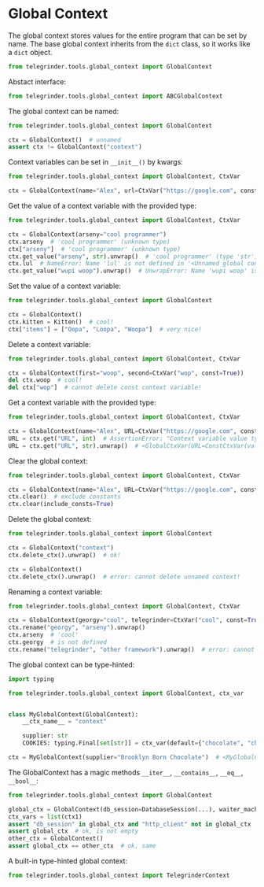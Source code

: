 # Global Context

The global context stores values for the entire program that can be set by name. The base global context inherits from the `dict` class, so it works like a `dict` object.
```python
from telegrinder.tools.global_context import GlobalContext
```

Abstact interface:
```python
from telegrinder.tools.global_context import ABCGlobalContext
```

The global context can be named:
```python
from telegrinder.tools.global_context import GlobalContext

ctx = GlobalContext()  # unnamed
assert ctx != GlobalContext("context")
```

Context variables can be set in `__init__()` by kwargs:
```python
from telegrinder.tools.global_context import GlobalContext, CtxVar

ctx = GlobalContext(name="Alex", url=CtxVar("https://google.com", const=True))
```

Get the value of a context variable with the provided type:
```python
from telegrinder.tools.global_context import GlobalContext, CtxVar

ctx = GlobalContext(arseny="cool programmer")
ctx.arseny  # 'cool programmer' (unknown type)
ctx["arseny"]  # 'cool programmer' (unknown type)
ctx.get_value("arseny", str).unwrap()  # 'cool programmer' (type 'str')
ctx.lul  # NameError: Name 'lul' is not defined in '<Unnamed global context at 0x7f8d07eb1f80>'.
ctx.get_value("wupi woop").unwrap()  # UnwrapError: Name 'wupi woop' is not defined in '<Unnamed global context at 0x7f8d07eb1f80>'.
```

Set the value of a context variable:
```python
from telegrinder.tools.global_context import GlobalContext

ctx = GlobalContext()
ctx.kitten = Kitten()  # cool!
ctx["items"] = ["Oopa", "Loopa", "Woopa"]  # very nice!
```

Delete a context variable:
```python
from telegrinder.tools.global_context import GlobalContext, CtxVar

ctx = GlobalContext(first="woop", second=CtxVar("wop", const=True))
del ctx.woop  # cool!
del ctx["wop"]  # cannot delete const context variable!
```

Get a context variable with the provided type:
```python
from telegrinder.tools.global_context import GlobalContext, CtxVar

ctx = GlobalContext(name="Alex", URL=CtxVar("https://google.com", const=True))
URL = ctx.get("URL", int)  # AssertionError: "Context variable value type of 'str' does not correspond to the expected type 'int'."
URL = ctx.get("URL", str).unwrap()  # <GlobalCtxVar(URL=ConstCtxVar(value='https://google.com'))>
```

Clear the global context:
```python
from telegrinder.tools.global_context import GlobalContext, CtxVar

ctx = GlobalContext(name="Alex", URL=CtxVar("https://google.com", const=True))
ctx.clear()  # exclude constants
ctx.clear(include_consts=True)
```

Delete the global context:
```python
from telegrinder.tools.global_context import GlobalContext

ctx = GlobalContext("context")
ctx.delete_ctx().unwrap()  # ok!

ctx = GlobalContext()
ctx.delete_ctx().unwrap()  # error: cannot delete unnamed context!
```

Renaming a context variable:
```python
from telegrinder.tools.global_context import GlobalContext, CtxVar

ctx = GlobalContext(georgy="cool", telegrinder=CtxVar("cool", const=True))
ctx.rename("georgy", "arseny").unwrap()
ctx.arseny  # 'cool'
ctx.georgy  # is not defined
ctx.rename("telegrinder", "other framework").unwrap()  # error: cannot rename const context variable!
```

The global context can be type-hinted:
```python
import typing

from telegrinder.tools.global_context import GlobalContext, ctx_var


class MyGlobalContext(GlobalContext):
    __ctx_name__ = "context"

    supplier: str
    COOKIES: typing.Final[set[str]] = ctx_var(default={"chocolate", "chip", "cracker"}, const=True, init=False)

ctx = MyGlobalContext(supplier="Brooklyn Born Chocolate")  # <MyGlobalContext@context contains variables: <GlobalCtxVar(supplier=<CtxVar(value='Brooklyn Born Chocolate')>)>, <GlobalCtxVar(COOKIES=<ConstCtxVar(value={'chocolate', 'chip', 'cracker'})>)>>
```

The GlobalContext has a magic methods `__iter__`, `__contains__`, `__eq__`, `__bool__`:
```python
from telegrinder.tools.global_context import GlobalContext

global_ctx = GlobalContext(db_session=DatabaseSession(...), waiter_machine=WaiterMachine())
ctx_vars = list(ctx1)
assert "db_session" in global_ctx and "http_client" not in global_ctx  # ok
assert global_ctx  # ok, is not empty
other_ctx = GlobalContext()
assert global_ctx == other_ctx  # ok, same
```

A built-in type-hinted global context:
```python
from telegrinder.tools.global_context import TelegrinderContext
```
